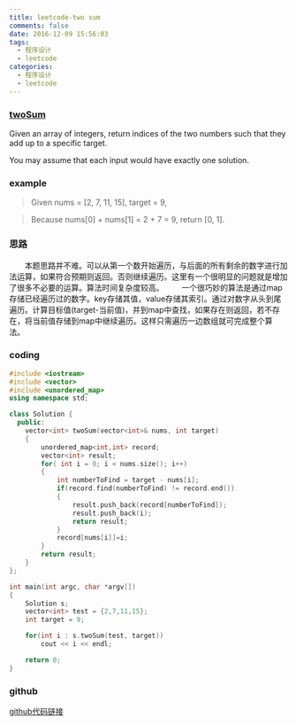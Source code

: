 ```yaml
---
title: leetcode-two sum
comments: false
date: 2016-12-09 15:56:03
tags:
  - 程序设计
  - leetcode
categories:
  - 程序设计
  - leetcode
---
```


### [twoSum](https://leetcode.com/problems/two-sum/)
Given an array of integers, return indices of the two numbers such that they add up to a specific target.

You may assume that each input would have exactly one solution.

<!--more-->

### example
> Given nums = [2, 7, 11, 15], target = 9,

> Because nums[0] + nums[1] = 2 + 7 = 9,
return [0, 1].

### 思路
　　本题思路并不难。可以从第一个数开始遍历，与后面的所有剩余的数字进行加法运算，如果符合预期则返回。否则继续遍历。这里有一个很明显的问题就是增加了很多不必要的运算。算法时间复杂度较高。
　　一个很巧妙的算法是通过map存储已经遍历过的数字。key存储其值，value存储其索引。通过对数字从头到尾遍历。计算目标值(target-当前值)，并到map中查找，如果存在则返回，若不存在，将当前值存储到map中继续遍历。这样只需遍历一边数组就可完成整个算法。

### coding
```cpp
#include <iostream>
#include <vector>
#include <unordered_map>
using namespace std;

class Solution {
  public:
    vector<int> twoSum(vector<int>& nums, int target)
    {
        unordered_map<int,int> record;
        vector<int> result;
        for( int i = 0; i < nums.size(); i++)
        {
            int numberToFind = target - nums[i];
            if(record.find(numberToFind) != record.end())
            {
                result.push_back(record[numberToFind]);
                result.push_back(i);
                return result;
            }
            record[nums[i]]=i;
        }
        return result;
    }
};

int main(int argc, char *argv[])
{
    Solution s;
    vector<int> test = {2,7,11,15};
    int target = 9;

    for(int i : s.twoSum(test, target))
        cout << i << endl;

    return 0;
}
```

### github

[github代码链接](https://github.com/geeklenny/leetcode)
